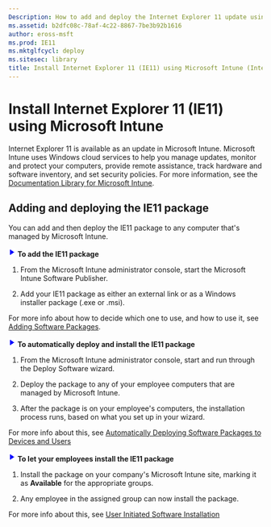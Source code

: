 ```yaml
---
Description: How to add and deploy the Internet Explorer 11 update using Microsoft Intune.
ms.assetid: b2dfc08c-78af-4c22-8867-7be3b92b1616
author: eross-msft
ms.prod: IE11
ms.mktglfcycl: deploy
ms.sitesec: library
title: Install Internet Explorer 11 (IE11) using Microsoft Intune (Internet Explorer 11 for IT Pros)
---
```


#  Install Internet Explorer 11 (IE11) using Microsoft Intune
Internet Explorer 11 is available as an update in Microsoft Intune. Microsoft Intune uses Windows cloud services to help you manage updates, monitor and protect your computers, provide remote assistance, track hardware and software inventory, and set security policies. For more information, see the [Documentation Library for Microsoft Intune](http://go.microsoft.com/fwlink/p/?LinkId=301805).

## Adding and deploying the IE11 package
You can add and then deploy the IE11 package to any computer that's managed by Microsoft Intune.

 ![](images/wedge.gif) **To add the IE11 package**

1.  From the Microsoft Intune administrator console, start the Microsoft Intune Software Publisher.

2.  Add your IE11 package as either an external link or as a Windows installer package (.exe or .msi). 

For more info about how to decide which one to use, and how to use it, see [Adding Software Packages](http://go.microsoft.com/fwlink/p/?LinkId=301806).

 ![](images/wedge.gif) **To automatically deploy and install the IE11 package**

1.  From the Microsoft Intune administrator console, start and run through the Deploy Software wizard.

2.  Deploy the package to any of your employee computers that are managed by Microsoft Intune.

3.  After the package is on your employee's computers, the installation process runs, based on what you set up in your wizard. 

For more info about this, see [Automatically Deploying Software Packages to Devices and Users](http://go.microsoft.com/fwlink/p/?LinkId=301807)

 ![](images/wedge.gif) **To let your employees install the IE11 package**

1.  Install the package on your company's Microsoft Intune site, marking it as **Available** for the appropriate groups.

2.  Any employee in the assigned group can now install the package. 

For more info about this, see [User Initiated Software Installation](http://go.microsoft.com/fwlink/p/?LinkId=301808)

 

 




